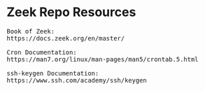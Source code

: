 # Zeek Repo Resources
<pre>
Book of Zeek:
https://docs.zeek.org/en/master/

Cron Documentation:
https://man7.org/linux/man-pages/man5/crontab.5.html

ssh-keygen Documentation:
https://www.ssh.com/academy/ssh/keygen
</pre>
